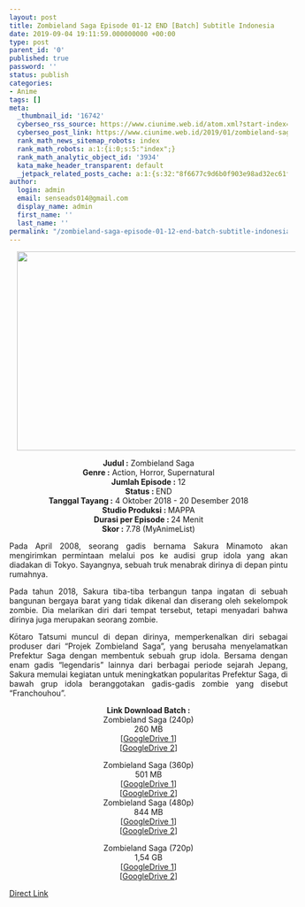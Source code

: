 ```yaml
---
layout: post
title: Zombieland Saga Episode 01-12 END [Batch] Subtitle Indonesia
date: 2019-09-04 19:11:59.000000000 +00:00
type: post
parent_id: '0'
published: true
password: ''
status: publish
categories:
- Anime
tags: []
meta:
  _thumbnail_id: '16742'
  cyberseo_rss_source: https://www.ciunime.web.id/atom.xml?start-index=3751&max-results=150
  cyberseo_post_link: https://www.ciunime.web.id/2019/01/zombieland-saga-episode-01-12-end-batch.html
  rank_math_news_sitemap_robots: index
  rank_math_robots: a:1:{i:0;s:5:"index";}
  rank_math_analytic_object_id: '3934'
  kata_make_header_transparent: default
  _jetpack_related_posts_cache: a:1:{s:32:"8f6677c9d6b0f903e98ad32ec61f8deb";a:2:{s:7:"expires";i:1663339718;s:7:"payload";a:0:{}}}
author:
  login: admin
  email: senseads014@gmail.com
  display_name: admin
  first_name: ''
  last_name: ''
permalink: "/zombieland-saga-episode-01-12-end-batch-subtitle-indonesia/"
---
```

<div class="separator" style="clear: both; text-align: center;"><a href="https://3.bp.blogspot.com/-QtrjgN7WUcE/XEBrtGOnhLI/AAAAAAAAH5o/Ke3WGkKjoMU-turzQH2xy3GBYMp3ZWShgCLcBGAs/s1600/Zombieland%2BSaga.jpg" imageanchor="1" style="margin-left: 1em; margin-right: 1em;"><img border="0" data-original-height="720" data-original-width="1280" height="360" src="{{ site.baseurl }}/assets/2019/09/Zombieland%2BSaga.jpg" width="640" /></a></div>
<p>
<div style="text-align: center;"><b>Judul</b><b><b> </b>:</b> Zombieland Saga </div>
<div style="text-align: center;"><b><b>Genre :</b></b> Action, Horror, Supernatural</div>
<div style="text-align: center;"><b>Jumlah Episode :</b> 12<br /><b>Status :&nbsp;</b>END<br /><b>Tanggal Tayang :</b> 4 Oktober 2018 - 20 Desember 2018<br /><b>Studio Produksi : </b><b></b>MAPPA<br /><b>Durasi per Episode :&nbsp;</b>24 Menit</div>
<div style="text-align: center;"><b>Skor :</b> 7.78 (MyAnimeList)</div>
<p>
<div style="text-align: justify;">Pada April 2008, seorang gadis bernama Sakura Minamoto akan mengirimkan permintaan melalui pos ke audisi grup idola yang akan diadakan di Tokyo. Sayangnya, sebuah truk menabrak dirinya di depan pintu rumahnya.</p>
<p>Pada tahun 2018, Sakura tiba-tiba terbangun tanpa ingatan di sebuah bangunan bergaya barat yang tidak dikenal dan diserang oleh sekelompok zombie. Dia melarikan diri dari tempat tersebut, tetapi menyadari bahwa dirinya juga merupakan seorang zombie.</p>
<p>Kōtaro Tatsumi muncul di depan dirinya, memperkenalkan diri sebagai produser dari “Projek Zombieland Saga”, yang berusaha menyelamatkan Prefektur Saga dengan membentuk sebuah grup idola. Bersama dengan enam gadis “legendaris” lainnya dari berbagai periode sejarah Jepang, Sakura memulai kegiatan untuk meningkatkan popularitas Prefektur Saga, di bawah grup idola beranggotakan gadis-gadis zombie yang disebut “Franchouhou”.</p></div>
<div style="text-align: justify;"></div>
<div style="text-align: justify;"></div>
<div style="text-align: center;"><b>Link Download Batch :</b></div>
<div style="text-align: center;">
<div style="text-align: center;">Zombieland Saga (240p)</div>
<div style="text-align: center;">260 MB<br />[<a href="https://drive.google.com/file/d/1ob3WExPhKg4oOEXIhnnZuJ_xbDJEbIzd/view" target="_blank" rel="noopener">GoogleDrive 1</a>]<br />[<a href="https://drive.google.com/file/d/18qMhE4aV7c9uAQ7hPcKsXbz6EjSSEEZA/view" target="_blank" rel="noopener">GoogleDrive 2</a>]</p>
</div>
</div>
<div style="text-align: center;">Zombieland Saga (360p)</div>
<div style="text-align: center;">501 MB</div>
<div style="text-align: center;">[<a href="https://drive.google.com/file/d/1eddPgmow7lSC24dHNz49gXQAUak3LYWO/view" target="_blank" rel="noopener">GoogleDrive 1</a>]<br />[<a href="https://drive.google.com/file/d/1d7rjc-BCrVgTSYeLf3O_CMxa3WeTBRx2/view" target="_blank" rel="noopener">GoogleDrive 2</a>]</div>
<div style="text-align: center;"></div>
<div style="text-align: center;">Zombieland Saga (480p)<br />844 MB</div>
<div style="text-align: center;">[<a href="https://drive.google.com/file/d/1m3KFXfGwxSUxZfisuGGXhbC4VrDBybu6/view" target="_blank" rel="noopener">GoogleDrive 1</a>]<br />[<a href="https://drive.google.com/file/d/11dyFxsMN1iF4i68Grn6zAV3HPRsttTih/view" target="_blank" rel="noopener">GoogleDrive 2</a>]</p>
<p>Zombieland Saga (720p)<br />1,54 GB<br />[<a href="https://drive.google.com/file/d/1TN_f0oGEvw-HViokVd45bKiyL_s0udm4/view" target="_blank" rel="noopener">GoogleDrive 1</a>]<br />[<a href="https://drive.google.com/file/d/1O20PuA-TrtfSfA6Jb21rDQjQUVSKvvR9/view" target="_blank" rel="noopener">GoogleDrive 2</a>]</div>
<link rel="stylesheet" href="https://cdnjs.cloudflare.com/ajax/libs/font-awesome/4.7.0/css/font-awesome.min.css" />
<div class="divbtn"> <a href="https://handymansurrender.com/fihup8buzv?key=94550f7ce39444073321dde3b8782f97" class="btn"><i class="fa fa-download"></i> Direct Link</a> </div>
